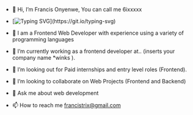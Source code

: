 - 👋 Hi, I’m Francis Onyenwe, You can call me 6ixxxxx
- [![Typing SVG](https://readme-typing-svg.herokuapp.com?font=comfortaa&color=016EEA&size=24&width=500&lines=Welcome+to+my+github;I+am+a+Frontend+Developer,;and+Aspiring+Full-Stack+Developer.;Nice+to+meet+you!...)](https://git.io/typing-svg)

- 🔭  I am a Frontend Web Developer with experience using a variety of programming languages
- 🌱 I’m currently working as a frontend developer at.. (inserts your company name *winks ).
- 🤔 I’m looking out for Paid internships and entry level roles (Frontend).
- 👯 I’m looking to collaborate on Web Projects (Frontend and Backend)
- 💬 Ask me about web development
- 📫 How to reach me francistrix@gmail.com

<!---
6ixxxxx/6ixxxxx is a ✨ special ✨ repository because its `README.md` (this file) appears on your GitHub profile.
You can click the Preview link to take a look at your changes.
--->
